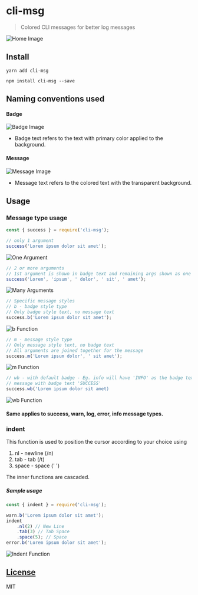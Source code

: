 # cli-msg

> Colored CLI messages for better log messages

![Home Image](https://cdn.jsdelivr.net/gh/anooprav7/cli-msg@master/docs/images/home_new.png)

## Install

```
yarn add cli-msg

npm install cli-msg --save
```

## Naming conventions used

#### Badge

![Badge Image](https://cdn.jsdelivr.net/gh/anooprav7/cli-msg@master/docs/images/b.png)

-   Badge text refers to the text with primary color applied to the background.

#### Message

![Message Image](https://cdn.jsdelivr.net/gh/anooprav7/cli-msg@master/docs/images/m.png)

-   Message text refers to the colored text with the transparent background.

## Usage

### Message type usage

```js
const { success } = require('cli-msg');

// only 1 argument
success('Lorem ipsum dolor sit amet');
```

![One Argument](https://cdn.jsdelivr.net/gh/anooprav7/cli-msg@master/docs/images/one_argument.png)

```js
// 2 or more arguments
// 1st argument is shown in badge text and remaining args shown as one message
success('Lorem', 'ipsum', ' dolor', ' sit', ' amet');
```

![Many Arguments](https://cdn.jsdelivr.net/gh/anooprav7/cli-msg@master/docs/images/many_arguments.png)

```js
// Specific message styles
// b - badge style type
// Only badge style text, no message text
success.b('Lorem ipsum dolor sit amet');
```

![b Function](https://cdn.jsdelivr.net/gh/anooprav7/cli-msg@master/docs/images/b.png)

```js
// m - message style type
// Only message style text, no badge text
// All arguments are joined together for the message
success.m('Lorem ipsum dolor', ' sit amet');
```

![m Function](https://cdn.jsdelivr.net/gh/anooprav7/cli-msg@master/docs/images/m.png)

```js
// wb - with default badge - Eg. info will have 'INFO' as the badge text
// message with badge text 'SUCCESS'
success.wb('Lorem ipsum dolor sit amet)
```

![wb Function](https://cdn.jsdelivr.net/gh/anooprav7/cli-msg@master/docs/images/wb.png)

#### Same applies to success, warn, log, error, info message types.

### indent

This function is used to position the cursor according to your choice using

1. nl - newline (/n)
2. tab - tab (/t)
3. space - space (' ')

The inner functions are cascaded.

##### Sample usage

```js
const { indent } = require('cli-msg');

warn.b('Lorem ipsum dolor sit amet');
indent
	.nl(2) // New Line
	.tab(3) // Tab Space
	.space(5); // Space
error.b('Lorem ipsum dolor sit amet');
```

![Indent Function](https://cdn.jsdelivr.net/gh/anooprav7/cli-msg@master/docs/images/indent.png)

## [License](LICENSE)

MIT
